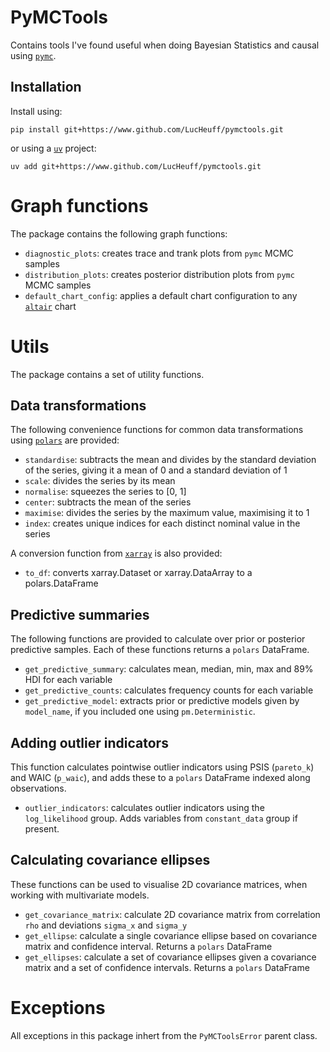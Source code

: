 # PyMCTools

Contains tools I've found useful when doing Bayesian Statistics and causal 
using [`pymc`](https://www.pymc.io). 

## Installation
Install using:
```
pip install git+https://www.github.com/LucHeuff/pymctools.git
```
or using a [`uv`](https://docs.astral.sh/uv/) project:
```
uv add git+https://www.github.com/LucHeuff/pymctools.git
```

# Graph functions
The package contains the following graph functions:

- `diagnostic_plots`: creates trace and trank plots from `pymc` MCMC samples
- `distribution_plots`: creates posterior distribution plots from `pymc` MCMC samples
- `default_chart_config`: applies a default chart configuration to any [`altair`](https://altair-viz.github.io/) chart

# Utils
The package contains a set of utility functions.

## Data transformations
The following convenience functions for common data transformations using [`polars`](https://pola.rs/) are provided:

- `standardise`: subtracts the mean and divides by the standard deviation of the series, giving it a mean of 0 and a standard deviation of 1
- `scale`: divides the series by its mean
- `normalise`: squeezes the series to [0, 1]
- `center`: subtracts the mean of the series
- `maximise`: divides the series by the maximum value, maximising it to 1
- `index`: creates unique indices for each distinct nominal value in the series

A conversion function from [`xarray`](https://docs.xarray.dev/en/stable/index.html) is also provided:

-  `to_df`: converts xarray.Dataset or xarray.DataArray to a polars.DataFrame

## Predictive summaries
The following functions are provided to calculate over prior or posterior predictive samples.
Each of these functions returns a `polars` DataFrame.

- `get_predictive_summary`: calculates mean, median, min, max and 89% HDI for each variable
- `get_predictive_counts`: calculates frequency counts for each variable
- `get_predictive_model`: extracts prior or predictive models given by `model_name`, if you included one using `pm.Deterministic`.

## Adding outlier indicators
This function calculates pointwise outlier indicators using PSIS (`pareto_k`) and WAIC (`p_waic`),
and adds these to a `polars` DataFrame indexed along observations.

- `outlier_indicators`: calculates outlier indicators using the `log_likelihood` group. Adds variables from `constant_data` group if present. 

## Calculating covariance ellipses
These functions can be used to visualise 2D covariance matrices, when working with multivariate models.


- `get_covariance_matrix`: calculate 2D covariance matrix from correlation `rho` and deviations `sigma_x` and `sigma_y`
- `get_ellipse`: calculate a single covariance ellipse based on covariance matrix and confidence interval. Returns a `polars` DataFrame
- `get_ellipses`: calculate a set of covariance ellipses given a covariance matrix and a set of confidence intervals. Returns a `polars` DataFrame

# Exceptions
All exceptions in this package inhert from the `PyMCToolsError` parent class.




